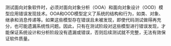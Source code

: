 测试面向对象软件时，必须对面向对象分析（OOA）和面向对象设计（OOD）模型应用错误发现技术。OOA和OOD模型定义了系统的结构和行为，如类、对象、继承和消息传递等。如果这些模型存在错误且未被发现，即使代码测试做得再充分，也可能遗漏系统性问题。因此，只有在测试阶段对这些模型进行错误发现，才能保证系统设计和分析阶段没有遗漏或错误，否则后续测试就不完整，无法有效保证软件质量。